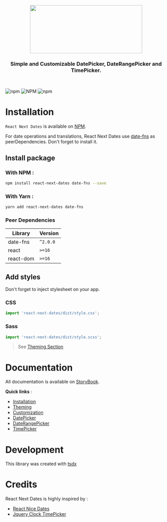 <p align="center">
  <img width="350" height="150" src="https://user-images.githubusercontent.com/12694685/103485210-07e97a00-4df5-11eb-80cc-c4e6bc78d680.png"/>
</p>

<h3 align="center">
  Simple and Customizable DatePicker, DateRangePicker and TimePicker.
</h3>

<br/>

![npm](https://img.shields.io/npm/v/react-next-dates?style=flat-square)
![NPM](https://img.shields.io/npm/l/react-next-dates?style=flat-square)
![npm](https://img.shields.io/npm/dm/react-next-dates?style=flat-square)

# Installation

`React Next Dates` is available on [NPM](https://www.npmjs.com/package/react-next-dates).

For date operations and translations, React Next Dates use [date-fns](https://date-fns.org/) as peerDependencies. Don't forget to install it.

## Install package

### With NPM :

```sh
npm install react-next-dates date-fns --save
```

### With Yarn :

```sh
yarn add react-next-dates date-fns
```

### Peer Dependencies

| Library   | Version  |
| --------- | -------- |
| date-fns  | `^2.0.0` |
| react     | `>=16`   |
| react-dom | `>=16`   |

## Add styles

Don't forget to inject stylesheet on your app.

### CSS

```js
import 'react-next-dates/dist/style.css';
```

### Sass

```js
import 'react-next-dates/dist/style.scss';
```

> See [Theming Section](https://sylcastaing.github.io/react-next-dates/?path=/docs/documentation-theming--page)

# Documentation

All documentation is available on [StoryBook](https://sylcastaing.github.io/react-next-dates).

**Quick links** :

- [Installation](https://sylcastaing.github.io/react-next-dates/?path=/docs/documentation-installation--page)
- [Theming](https://sylcastaing.github.io/react-next-dates/?path=/docs/documentation-theming--page)
- [Customization](https://sylcastaing.github.io/react-next-dates/?path=/docs/documentation-customization)
- [DatePicker](https://sylcastaing.github.io/react-next-dates/?path=/docs/components-datepicker)
- [DateRangePicker](https://sylcastaing.github.io/react-next-dates/?path=/docs/components-daterangepicker)
- [TimePicker](https://sylcastaing.github.io/react-next-dates/?path=/docs/components-timepicke)

# Development

This library was created with [tsdx](https://tsdx.io/)

# Credits

React Next Dates is highly inspired by :

- [React Nice Dates](https://reactnicedates.hernansartorio.com/)
- [Jquery Clock TimePicker](https://github.com/loebi-ch/jquery-clock-timepicker)
